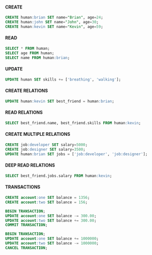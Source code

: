 #### CREATE
```sql
CREATE human:brian SET name="Brian", age=24;
CREATE human:john SET name="John", age=30;
CREATE human:kevin SET name="Kevin", age=59;
```
#### READ
```sql
SELECT * FROM human;
SELECT age FROM human;
SELECT name FROM human:brian;
```
#### UPDATE
```sql
UPDATE human SET skills += ['breathing', 'walking'];
```
#### CREATE RELATIONS
```sql
UPDATE human:kevin SET best_friend = human:brian;
```
#### READ RELATIONS
```sql
SELECT best_friend.name, best_friend.skills FROM human:kevin;
```
#### CREATE MULTIPLE RELATIONS
```sql
CREATE job:developer SET salary=5000;
CREATE job:designer SET salary=3500;
UPDATE human:brian SET jobs = ['job:developer', 'job:designer'];
```
#### DEEP READ RELATIONS
```sql
SELECT best_friend.jobs.salary FROM human:kevin;
```
#### TRANSACTIONS
```sql
CREATE account:one SET balance = 1356;
CREATE account:two SET balance = 156;
```
```sql
BEGIN TRANSACTION;
UPDATE account:one SET balance -= 300.00;
UPDATE account:two SET balance += 300.00;
COMMIT TRANSACTION;
```
```sql
BEGIN TRANSACTION;
UPDATE account:one SET balance += 1000000;
UPDATE account:two SET balance -= 1000000;
CANCEL TRANSACTION;
```
